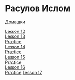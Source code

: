 # Расулов Ислом
Домашки

[Lesson 12](https://rasulovislom.github.io/bootstrap_project/src/ "html+css+bootstrap")<br/>
[Lesson 13](https://rasulovislom.github.io/lesson_13/src/ "pixel-perfect")<br/>
[Practice](https://rasulovislom.github.io/lesson_14/src/ "Header")<br/>
[Lesson 14](https://rasulovislom.github.io/lesson_15/ "Fonts")<br/>
[Practice](https://rasulovislom.github.io/lesson_15_practic/scr/ "Main page")<br/>
[Lesson 15](https://rasulovislom.github.io/lesson_15/src/ "Hover")<br/>
[Practice](https://rasulovislom.github.io/lesson_14_practic/scr/ "Adaptive")<br/>
[Lesson 16](https://rasulovislom.github.io/1 "Slider")<br/>
[Practice](https://rasulovislom.github.io/lesson_16_practice/src/ "Slider practice")
[Lesson 17](# "Pop-up")
